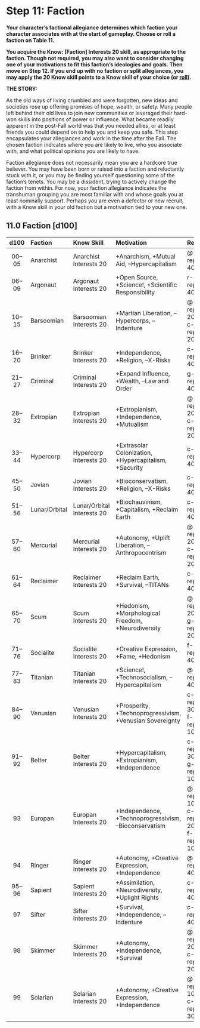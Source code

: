 # Step 11: Faction

<!-- CLEANED div class="no-margin" -->
<!-- CLEANED blockquote class="header-bg" -->

**Your character’s factional allegiance determines which faction your character associates with at the start of gameplay. Choose or roll a faction on Table 11.**

**You acquire the Know: \[Faction\] Interests 20 skill, as appropriate to the faction. Though not required, you may also want to consider changing one of your motivations to fit this faction’s ideologies and goals. Then move on Step 12. If you end up with no faction or split allegiances, you may apply the 20 Know skill points to a Know skill of your choice (or [roll](./19-random-tables.md#random-skills-d100)).**

<!-- CLEANED /blockquote -->

<!-- CLEANED blockquote -->

**THE STORY:**

As the old ways of living crumbled and were forgotten, new ideas and societies rose up offering promises of hope, wealth, or safety. Many people left behind their old lives to join new communities or leveraged their hard-won skills into positions of power or influence. What became readily apparent in the post-Fall world was that you needed allies, or at least friends you could depend on to help you and keep you safe. This step encapsulates your allegiances and work in the time after the Fall. The chosen faction indicates where you are likely to live, who you associate with, and what political opinions you are likely to have.

Faction allegiance does not necessarily mean you are a hardcore true believer. You may have been born or raised into a faction and reluctantly stuck with it, or you may be finding yourself questioning some of the faction’s tenets. You may be a dissident, trying to actively change the faction from within. For now, your faction allegiance indicates the transhuman grouping you are most familiar with and whose goals you at least nominally support. Perhaps you are even a defector or new recruit, with a Know skill in your old faction but a motivation tied to your new one.

<!-- CLEANED /blockquote -->
<!-- CLEANED /div -->

<!-- CLEANED blockquote class="table" -->

## 11.0 Faction \[d100\]

<!-- CLEANED div class="tnw1" -->

| d100  | Faction       | Know Skill                 | Motivation                                               | Rep                          |
| :---: | :------------ | :------------------------- | :------------------------------------------------------- | :--------------------------- |
| 00–05 | Anarchist     | Anarchist Interests 20     | +Anarchism, +Mutual Aid, –Hypercapitalism                | @-rep 40                     |
| 06–09 | Argonaut      | Argonaut Interests 20      | +Open Source, +Science!, +Scientific Responsibility      | r-rep 40                     |
| 10–15 | Barsoomian    | Barsoomian Interests 20    | +Martian Liberation, –Hypercorps, –Indenture             | @-rep 20, c-rep 20           |
| 16–20 | Brinker       | Brinker Interests 20       | +Independence, +Religion, –X-Risks                       | c-rep 40                     |
| 21–27 | Criminal      | Criminal Interests 20      | +Expand Influence, +Wealth, –Law and Order               | g-rep 40                     |
| 28–32 | Extropian     | Extropian Interests 20     | +Extropianism, +Independence, +Mutualism                 | @-rep 20, c-rep 20           |
| 33–44 | Hypercorp     | Hypercorp Interests 20     | +Extrasolar Colonization, +Hypercapitalism, +Security    | c-rep 40                     |
| 45–50 | Jovian        | Jovian Interests 20        | +Bioconservatism, +Religion, –X-Risks                    | c-rep 40                     |
| 51–56 | Lunar/Orbital | Lunar/Orbital Interests 20 | +Biochauvinism, +Capitalism, +Reclaim Earth              | c-rep 40                     |
| 57–60 | Mercurial     | Mercurial Interests 20     | +Autonomy, +Uplift Liberation, –Anthropocentrism         | @-rep 20, c-rep 20           |
| 61–64 | Reclaimer     | Reclaimer Interests 20     | +Reclaim Earth, +Survival, –TITANs                       | c-rep 40                     |
| 65–70 | Scum          | Scum Interests 20          | +Hedonism, +Morphological Freedom, +Neurodiversity       | @-rep 20, g-rep 20           |
| 71–76 | Socialite     | Socialite Interests 20     | +Creative Expression, +Fame, +Hedonism                   | f-rep 40                     |
| 77–83 | Titanian      | Titanian Interests 20      | +Science!, +Technosocialism, –Hypercapitalism            | @-rep 40                     |
| 84–90 | Venusian      | Venusian Interests 20      | +Prosperity, +Technoprogressivism, +Venusian Sovereignty | c-rep 30, f-rep 10           |
| 91–92 | Belter        | Belter Interests 20        | +Hypercapitalism, +Extropianism, +Independence           | c-rep 30, g-rep 10           |
|  93   | Europan       | Europan Interests 20       | +Independence, +Technoprogressivism, –Bioconservatism    | @-rep 10, c-rep 20, f-rep 10 |
|  94   | Ringer        | Ringer Interests 20        | +Autonomy, +Creative Expression, +Independence           | @-rep 40                     |
| 95–96 | Sapient       | Sapient Interests 20       | +Assimilation, +Neurodiversity, +Uplight Rights          | c-rep 40                     |
|  97   | Sifter        | Sifter Interests 20        | +Survival, +Independence, –Indenture                     | c-rep 40                     |
|  98   | Skimmer       | Skimmer Interests 20       | +Autonomy, +Independence, +Survival                      | @-rep 20, c-rep 20           |
|  99   | Solarian      | Solarian Interests 20      | +Autonomy, +Creative Expression, +Independence           | @-rep 10, c-rep 30           |

<!-- CLEANED /div -->
<!-- CLEANED /blockquote -->
